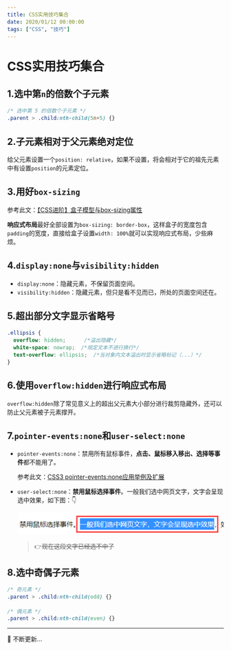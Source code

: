```yaml
---
title: CSS实用技巧集合
date: 2020/01/12 00:00:00
tags: ["CSS", "技巧"]
---
```


# CSS实用技巧集合

<ClientOnly>
  <display-bar :displayData="$frontmatter"></display-bar>
</ClientOnly>

## 1.选中第`n`的倍数个子元素

```css
/* 选中第 5 的倍数个子元素 */
.parent > .child:nth-child(5n+5) {}
```

## 2.子元素相对于父元素绝对定位

给父元素设置一个`position: relative`，如果不设置，将会相对于它的祖先元素中有设置`position`的元素定位。

## 3.用好`box-sizing`

参考此文：[【CSS进阶】盒子模型与box-sizing属性](/blog/frontend/css&html/box-model-and-box-sizing.html)

**响应式布局**最好全部设置为`box-sizing: border-box`，这样盒子的宽度包含`padding`的宽度，直接给盒子设置`width: 100%`就可以实现响应式布局，少些麻烦。

## 4.`display:none`与`visibility:hidden`

* `display:none`：隐藏元素，不保留页面空间。
* `visibility:hidden`：隐藏元素，但只是看不见而已，所处的页面空间还在。

## 5.超出部分文字显示省略号

```css
.ellipsis {
  overflow: hidden;      /*溢出隐藏*/
  white-space: nowrap;	/*规定文本不进行换行*/
  text-overflow: ellipsis;	/*当对象内文本溢出时显示省略标记（...）*/
}
```

## 6.使用`overflow:hidden`进行响应式布局

`overflow:hidden`除了常见意义上的超出父元素大小部分进行裁剪隐藏外，还可以防止父元素被子元素撑开。

## 7.`pointer-events:none`和`user-select:none`

* `pointer-events:none`：禁用所有鼠标事件，**点击、鼠标移入移出、选择等事件**都不能用了。

  参考此文：[CSS3 pointer-events:none应用举例及扩展](https://www.zhangxinxu.com/wordpress/2011/12/css3-pointer-events-none-javascript)

* `user-select:none`：**禁用鼠标选择事件**。<font style="user-select:none">一般我们选中网页文字，文字会呈现选中效果</font>，如下图：👇

  ![css-practical-skills-01](/images/frontend/css/css-practical-skills-01.png)

  > 👉~~现在这段文字已经选不中了~~

## 8.选中奇偶子元素

```css
/* 奇元素 */
.parent > .child:nth-child(odd) {}

/* 偶元素 */
.parent > .child:nth-child(even) {}
```



****


🍗 不断更新...

